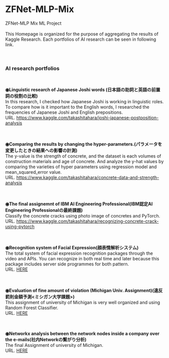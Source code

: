 # ZFNet-MLP-Mix
ZFNet-MLP Mix ML Project<br>
<br>
This Homepage is organized for the purpose of aggregating the results of Kaggle Research. Each portfolios of AI research can be seen in following link.<br>
<br><br>
### AI research portfolios
<br>

**◉Linguistic research of Japanese Joshi words (日本語の助詞と英語の前置詞の役割の比較)**<br>
In this research, I checked how Japanese Joshi is working in linguistic roles. To compare how is it important to the English words, I researched the frequencies of Japanese Joshi and English prepositions.<br>
URL. https://www.kaggle.com/takashitahara/joshi-japanese-postposition-analysis
<br><br><br>

**◉Comparing the results by changing the hyper-parameters.(パラメータを変更したときの結果への影響の計測)**<br>
The y-value is the strength of concrete, and the dataset is each volumes of construction materials and age of concrete. And analyze the y-hat values by comparing the varieties of hyper parameters using regression model and mean_squared_error value.<br>
URL. https://www.kaggle.com/takashitahara/concrete-data-and-strength-analysis
<br><br><br>

**◉The final assignemnt of IBM AI Engineering Professional(IBM認定AI Engineering Professionalの最終課題)**<br>
Classify the concrete cracks using photo image of concretes and PyTorch.<br>
URL. https://www.kaggle.com/takashitahara/recognizing-concrete-crack-using-pytorch
<br><br><br>

**◉Recognition system of Facial Expression(顔表情解析システム)**<br>
The total system of facial expression recognition packages through the video and APIs. You can recognize in both real time and later because this package includes server side programmes for both pattern.<br>
URL. [HERE](Hands-On-Facial-Expression-Recognition.ipynb)
<br><br><br>

**◉Evaluation of fine amount of violation (Michigan Univ. Assignment)(違反罰則金額予測<ミシガン大学課題>)**<br>
This assignment of university of Michigan is very well organized and using Random Forest Classifier.<br>
URL. [HERE](samples/michigan/AppliedMachineLearningAssignment4.ipynb)
<br><br><br>

**◉Networkx analysis between the network nodes inside a company over the e-mails(社内Networkの繋がり分析)**<br>
The final Assignment of university of Michigan.<br>
URL. [HERE](Hands-On-Community-Model-Analysis.ipynb)
<br><br><br>
